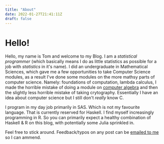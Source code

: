 ```yaml
---
title: "About"
date: 2022-01-27T21:41:11Z
draft: false
---
```


# Hello!

Hello, my name is Tom and welcome to my Blog. I am a *statistical programmer* (which basically means I do as little statistics as possible for a job with _statistics_ in it's name). I did an undergraduate in Mathematical Sciences, which gave me a few opportunities to take Computer Science modules, as a result I've done some modules on the more mathsy parts of computer science. Namely: foundations of computation, lambda calculus, I made the horrible mistake of doing a module on [computer algebra](https://en.wikipedia.org/wiki/Computer_algebra) and then the slightly less horrible mistake of taking crytography. Essentially I have an idea about computer science but I still don't _really_ know C.

I program in my day job primarily in SAS. Which is not my favourite language. That is currently reserved for Haskell. I find myself increasingly programming in R. So you can primarily expect a healthy combination of Haskell & R on this blog, with potentially some Julia sprinkled in.

Feel free to stick around. Feedback/typos on any post can be [emailed to me](mailto:tomratford@gmail.com) so I can ammend.